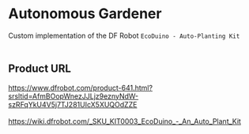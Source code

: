 # **Autonomous Gardener**
Custom implementation of the DF Robot `EcoDuino - Auto-Planting Kit`
<br><br>

## **Product URL**
https://www.dfrobot.com/product-641.html?srsltid=AfmBOopWnezJJLjz9eznyNdW-szRFqYkU4V5j7TJ281UIcX5XUQOdZZE
<br><br>
https://wiki.dfrobot.com/_SKU_KIT0003_EcoDuino_-_An_Auto_Plant_Kit
<br><br>